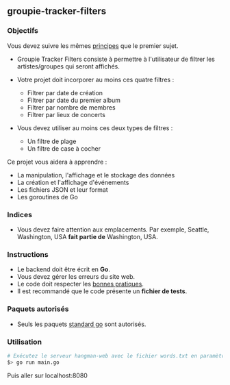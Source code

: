 ## groupie-tracker-filters

### Objectifs

Vous devez suivre les mêmes [principes](https://public.01-edu.org/subjects/groupie-tracker/groupie-tracker.en) que le premier sujet.

- Groupie Tracker Filters consiste à permettre à l'utilisateur de filtrer les artistes/groupes qui seront affichés.

- Votre projet doit incorporer au moins ces quatre filtres :

  - Filtrer par date de création
  - Filtrer par date du premier album
  - Filtrer par nombre de membres
  - Filtrer par lieux de concerts

- Vous devez utiliser au moins ces deux types de filtres :
  - Un filtre de plage
  - Un filtre de case à cocher

Ce projet vous aidera à apprendre :

- La manipulation, l'affichage et le stockage des données
- La création et l'affichage d'événements
- Les fichiers JSON et leur format
- Les goroutines de Go

### Indices

- Vous devez faire attention aux emplacements. Par exemple, Seattle, Washington, USA **fait partie de** Washington, USA.

### Instructions

- Le backend doit être écrit en **Go**.
- Vous devez gérer les erreurs du site web.
- Le code doit respecter les [bonnes pratiques](https://public.01-edu.org/subjects/good-practices.en).
- Il est recommandé que le code présente un **fichier de tests**.

### Paquets autorisés

- Seuls les paquets [standard go](https://golang.org/pkg/) sont autorisés.

### Utilisation

```bash
# Exécutez le serveur hangman-web avec le fichier words.txt en paramètre
$> go run main.go
```
Puis aller sur localhost:8080